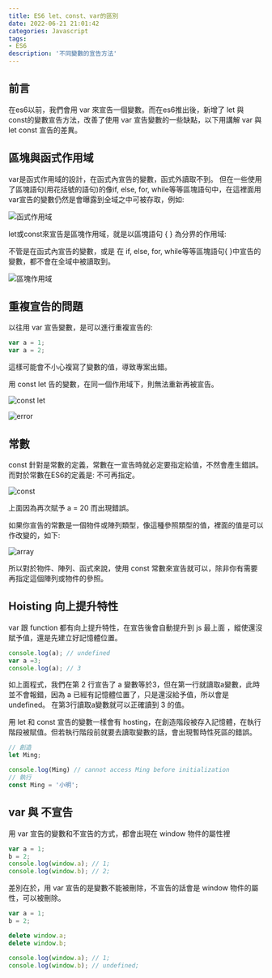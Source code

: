 ```yaml
---
title: ES6 let、const、var的區別
date: 2022-06-21 21:01:42
categories: Javascript
tags: 
- ES6
description: '不同變數的宣告方法'
---
```


## 前言

在es6以前，我們會用 var 來宣告一個變數。而在es6推出後，新增了 let 與 const的變數宣告方法，改善了使用 var 宣告變數的一些缺點，以下用講解 var 與 let const 宣告的差異。

## 區塊與函式作用域

var是函式作用域的設計，在函式內宣告的變數，函式外讀取不到。
但在一些使用了區塊語句(用花括號的語句)的像if, else, for, while等等區塊語句中，在這裡面用var宣告的變數仍然是會曝露到全域之中可被存取，例如:

![函式作用域](https://miro.medium.com/max/1178/1*iO1BqGOT_318PIkF8jjxJQ.png)

let或const來宣告是區塊作用域，就是以區塊語句 { } 為分界的作用域:

不管是在函式內宣告的變數，或是 在 if, else, for, while等等區塊語句{ }中宣告的變數，都不會在全域中被讀取到。

![區塊作用域](https://miro.medium.com/max/964/1*1IltRn_k3xANnY6fWcZW1A.png)

## 重複宣告的問題

以往用 var 宣告變數，是可以進行重複宣告的: 

``` js
var a = 1;
var a = 2;
```

這樣可能會不小心複寫了變數的值，導致專案出錯。

用 const let 告的變數，在同一個作用域下，則無法重新再被宣告。

![const let](https://miro.medium.com/max/440/1*06HErRPc-Jcyhazl3fuj7w.png)

![error](https://miro.medium.com/max/1286/1*zsSWcfXZBnj3Ap1D5JE7Pg.png)

## 常數

const 針對是常數的定義，常數在一宣告時就必定要指定給值，不然會產生錯誤。而對於常數在ES6的定義是: 不可再指定。

![const](https://miro.medium.com/max/1278/1*lpOInYC-ccAVD_dBcv5csg.png)

上面因為再次賦予 a = 20 而出現錯誤。

如果你宣告的常數是一個物件或陣列類型，像這種參照類型的值，裡面的值是可以作改變的，如下:

![array](https://miro.medium.com/max/336/1*IP1XW0OtYFB_Am976yXjNA.png)

所以對於物件、陣列、函式來說，使用 const 常數來宣告就可以，除非你有需要再指定這個陣列或物件的參照。

## Hoisting 向上提升特性

var 跟 function 都有向上提升特性，在宣告後會自動提升到 js 最上面 ，縱使還沒賦予值，還是先建立好記憶體位置。

``` js
console.log(a); // undefined
var a =3;
console.log(a); // 3
```

如上面程式，我們在第 2 行宣告了 a 變數等於3，但在第一行就讀取a變數，此時並不會報錯，因為 a 已經有記憶體位置了，只是還沒給予值，所以會是 undefined。 在第3行讀取a變數就可以正確讀到 3 的值。


用 let 和 const 宣告的變數一樣會有 hosting，在創造階段被存入記憶體，在執行階段被賦值。但若執行階段前就要去讀取變數的話，會出現暫時性死區的錯誤。

``` js
// 創造
let Ming;

console.log(Ming) // cannot access Ming before initialization
// 執行
const Ming = '小明';
```

## var 與 不宣告

用 var 宣告的變數和不宣告的方式，都會出現在 window 物件的屬性裡

``` js
var a = 1;
b = 2;
console.log(window.a); // 1;
console.log(window.b); // 2; 
```

差別在於，用 var 宣告的是變數不能被刪除，不宣告的話會是 window 物件的屬性，可以被刪除。

``` js
var a = 1;
b = 2;

delete window.a;
delete window.b;

console.log(window.a); // 1;
console.log(window.b); // undefined;
```